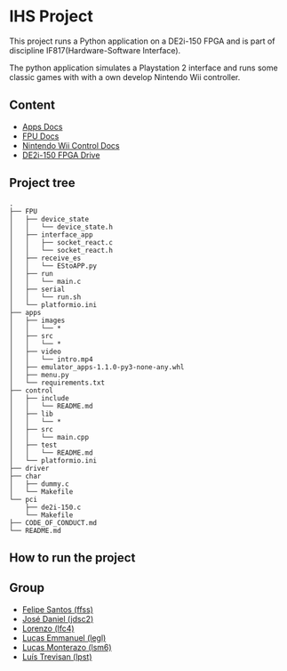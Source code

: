 # IHS Project
This project runs a Python application on a DE2i-150 FPGA and is part of discipline IF817(Hardware-Software Interface).

The python application simulates a Playstation 2 interface and runs some classic games with with a own develop Nintendo Wii controller.

## Content

- [Apps Docs](apps/)
- [FPU Docs](FPU/)
- [Nintendo Wii Control Docs](control/)
- [DE2i-150 FPGA Drive](drive/)

## Project tree

    .
    ├── FPU
    │   ├── device_state
    │   │   └── device_state.h
    │   ├── interface_app
    │   │   ├── socket_react.c
    │   │   └── socket_react.h
    │   ├── receive_es
    │   │   └── EStoAPP.py
    │   ├── run
    │   │   └── main.c
    │   ├── serial
    │   │   └── run.sh
    │   └── platformio.ini
    ├── apps
    │   ├── images
    │   │   └── *
    │   ├── src
    │   │   └── *
    │   ├── video
    │   │   └── intro.mp4
    │   ├── emulator_apps-1.1.0-py3-none-any.whl
    │   ├── menu.py
    │   └── requirements.txt
    ├── control
    │   ├── include
    │   │   └── README.md
    │   ├── lib
    │   │   └── *
    │   ├── src
    │   │   └── main.cpp
    │   ├── test
    │   │   └── README.md
    │   └── platformio.ini
    ├── driver
    ├── char
    │   ├── dummy.c
    │   └── Makefile
    └── pci
        ├── de2i-150.c
        └── Makefile
    ├── CODE_OF_CONDUCT.md
    └── README.md



## How to run the project


## Group

- [Felipe Santos (ffss)](https://github.com/SageScroll18144)
- [José Daniel (jdsc2)](https://github.com/JDaniielC)
- [Lorenzo (lfc4)](https://github.com/)
- [Lucas Emmanuel (legl)](https://github.com/OhLK)
- [Lucas Monterazo (lsm6)](https://github.com/Monterazo)
- [Luís Trevisan (lpst)](https://github.com/luis-trevisan)
